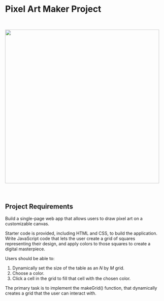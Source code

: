 # Pixel Art Maker Project

<br>

<img src="/pixel-art-maker.png" alt="" width="500" height=""/>&nbsp;

<br>

## Project Requirements

Build a single-page web app that allows users to draw pixel art on a customizable canvas.

Starter code is provided, including HTML and CSS, to build the application. Write JavaScript code that lets the user create a grid of squares representing their design, and apply colors to those squares to create a digital masterpiece.

Users should be able to:

1. Dynamically set the size of the table as an _N_ by _M_ grid.
2. Choose a color.
3. Click a cell in the grid to fill that cell with the chosen color.

The primary task is to implement the makeGrid() function, that dynamically creates a grid that the user can interact with.